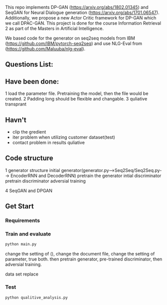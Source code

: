 This repo implements DP-GAN (https://arxiv.org/abs/1802.01345) and SeqGAN for Neural Dialogue generation (https://arxiv.org/abs/1701.06547). Additionally, we propose a new Actor Critic framework for DP-GAN which we call DPAC-GAN. This project is done for the course Information Retrieval 2 as part of the Masters in Artificial Intelligence. 

We based code for the generator on seq2seq models from IBM (https://github.com/IBM/pytorch-seq2seq) and use NLG-Eval from (https://github.com/Maluuba/nlg-eval).


## Questions List:

## Have been done:
1 load the parameter file. Pretraining the model, then the file would be created.
2 Padding long should be flexible and changable.
3 quliative transprant

## Havn't
- clip the gredient
- iter problem when utilizing customer dataset(test)
- contact problem in results quliative

## Code structure

1 generator structure
initial generator(generator.py-->Seq2Seq/Seq2Seq.py--> EncoderRNN and DecoderRNN)
pretrain the generator
intial discriminator
pretrain discriminator
adversial training

4 SeqGAN and DPGAN


## Get Start

### Requirements

### Train and evaluate

```bash
python main.py
```
change the setting of (), change the document file, change the setting of parameter, true both. then pretrain generator, pre-trained discriminator, then adversial training.

data set replace

### Test
```bash
python qualitive_analysis.py
```
